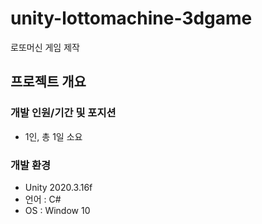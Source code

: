 # unity-lottomachine-3dgame
로또머신 게임 제작


## 프로젝트 개요
### 개발 인원/기간 및 포지션
- 1인, 총 1일 소요
### 개발 환경
- Unity 2020.3.16f
- 언어 : C#
- OS : Window 10
